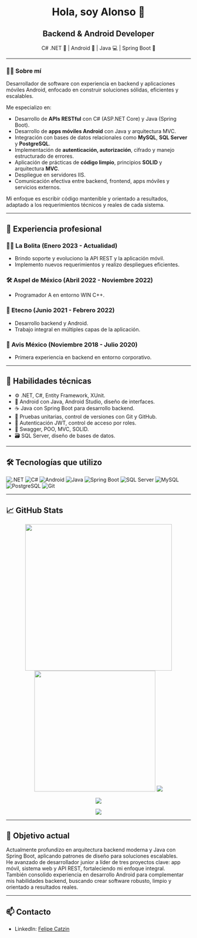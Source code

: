 <h1 align="center">Hola, soy Alonso 👋</h1>

<h2 align="center">Backend & Android Developer</h2>

<p align="center">
  C# .NET 🚀 | Android 📱 | Java 💻 | Spring Boot 🌱
</p>

---

### 🧑‍💻 Sobre mí

Desarrollador de software con experiencia en backend y aplicaciones móviles Android, enfocado en construir soluciones sólidas, eficientes y escalables.

Me especializo en:

- Desarrollo de **APIs RESTful** con C# (ASP.NET Core) y Java (Spring Boot).
- Desarrollo de **apps móviles Android** con Java y arquitectura MVC.
- Integración con bases de datos relacionales como **MySQL**, **SQL Server** y **PostgreSQL**.
- Implementación de **autenticación, autorización**, cifrado y manejo estructurado de errores.
- Aplicación de prácticas de **código limpio**, principios **SOLID** y arquitectura **MVC**.
- Despliegue en servidores IIS.
- Comunicación efectiva entre backend, frontend, apps móviles y servicios externos.

Mi enfoque es escribir código mantenible y orientado a resultados, adaptado a los requerimientos técnicos y reales de cada sistema.

---

## 🧠 Experiencia profesional

### 👨‍💻 La Bolita (Enero 2023 - Actualidad)
- Brindo soporte y evoluciono la API REST y la aplicación móvil.
- Implemento nuevos requerimientos y realizo despliegues eficientes.

### 🛠 Aspel de México (Abril 2022 - Noviembre 2022)
- Programador A en entorno WIN C++.

### 📱 Etecno (Junio 2021 - Febrero 2022)
- Desarrollo backend y Android.
- Trabajo integral en múltiples capas de la aplicación.

### 🚗 Avis México (Noviembre 2018 - Julio 2020)
- Primera experiencia en backend en entorno corporativo.

---

## 🚀 Habilidades técnicas

- ⚙️ .NET, C#, Entity Framework, XUnit.
- 📱 Android con Java, Android Studio, diseño de interfaces.
- ☕ Java con Spring Boot para desarrollo backend.
- 🧪 Pruebas unitarias, control de versiones con Git y GitHub.
- 🔐 Autenticación JWT, control de acceso por roles.
- 🧰 Swagger, POO, MVC, SOLID.
- 🗃️ SQL Server, diseño de bases de datos.

---

## 🛠️ Tecnologías que utilizo

![.NET](https://img.shields.io/badge/-ASP.NET-512BD4?style=flat-square&logo=dotnet&logoColor=white)
![C#](https://img.shields.io/badge/-C%23-239120?style=flat-square&logo=c-sharp&logoColor=white)
![Android](https://img.shields.io/badge/-Android-3DDC84?style=flat-square&logo=android&logoColor=white)
![Java](https://img.shields.io/badge/-Java-007396?style=flat-square&logo=java&logoColor=white)
![Spring Boot](https://img.shields.io/badge/-Spring%20Boot-6DB33F?style=flat-square&logo=spring-boot&logoColor=white)
![SQL Server](https://img.shields.io/badge/-SQL%20Server-CC2927?style=flat-square&logo=microsoft-sql-server&logoColor=white)
![MySQL](https://img.shields.io/badge/-MySQL-4479A1?style=flat-square&logo=mysql&logoColor=white)
![PostgreSQL](https://img.shields.io/badge/-PostgreSQL-336791?style=flat-square&logo=postgresql&logoColor=white)
![Git](https://img.shields.io/badge/-Git-F05032?style=flat-square&logo=git&logoColor=white)

---

## 📈 GitHub Stats

<div align="center">
  <img src="https://github-readme-stats.vercel.app/api?username=fcatzin&show_icons=true&theme=github_dark" width="400" />
  <img src="https://github-readme-stats.vercel.app/api/top-langs/?username=fcatzin&layout=compact&theme=github_dark" width="330" />
  <img src="https://github-readme-streak-stats.herokuapp.com/?user=fcatzin&theme=github_dark"/>
  <p><img src="https://komarev.com/ghpvc/?username=fcatzin&label=Profile%20views&color=0e75b6&style=flat"/></p>
  <p><img src="https://github-profile-trophy.vercel.app/?username=fcatzin"/></p>
</div>

---

## 🎯 Objetivo actual

Actualmente profundizo en arquitectura backend moderna y Java con Spring Boot, aplicando patrones de diseño para soluciones escalables.  
He avanzado de desarrollador junior a líder de tres proyectos clave: app móvil, sistema web y API REST, fortaleciendo mi enfoque integral.  
También consolido experiencia en desarrollo Android para complementar mis habilidades backend, buscando crear software robusto, limpio y orientado a resultados reales.

---

## 📫 Contacto

- LinkedIn: [Felipe Catzin](https://mx.linkedin.com/in/felipe-alonso-catzin-catzin-a57068273)
